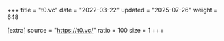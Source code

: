 +++
title = "t0.vc"
date = "2022-03-22"
updated = "2025-07-26"
weight = 648

[extra]
source = "https://t0.vc/"
ratio = 100
size = 1
+++
